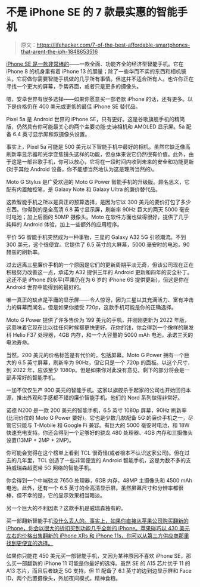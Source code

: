 # 不是 iPhone SE 的 7 款最实惠的智能手机

> 原文：<https://lifehacker.com/7-of-the-best-affordable-smartphones-that-arent-the-iph-1848653516>

[iPhone SE 是一款非常棒的](https://lifehacker.com/why-the-new-iphone-se-is-worth-the-extra-29-1848633156)——一款全面、功能齐全的经济型智能手机。它在 iPhone 8 的机身里有着 iPhone 13 的胆量；除了一些华而不实的东西和相机镜头，它将做你需要智能手机做的几乎所有事情。但这并不适合所有人。也许你正在寻找一个更大的屏幕，手势界面，或者只是更多的摄像头。

嗯，安卓世界有很多选择——如果你愿意买一部老款 iPhone 的话，还有更多。以下是价格仍在 400 美元或更低的最佳 iPhone SE 替代品。

Pixel 5a 是 Android 世界的 iPhone SE，只有更好。这是谷歌旗舰手机的精简版，仍然具有你可能最关心的两个主要功能:史诗相机和 AMOLED 显示屏。5a 配备 6.4 英寸显示屏和双摄像头设置。

事实上，Pixel 5a 可能是 500 美元以下智能手机中最好的相机。虽然它缺乏像高刷新率显示器和光学变焦镜头这样的功能，但总体来说它仍然很有价值。此外，由于这是一部谷歌手机，你可以放心，它将在一段时间内收到未来的安全和功能更新(对于其他 Android 设备，你不能想当然地认为这是理所当然的)。

Moto G Stylus 是广受欢迎的 Moto G Power 智能手机的升级版。顾名思义，它配有内置触控笔，是 Galaxy Note 和 Galaxy Ultra 的廉价替代品。

这款智能手机之所以是真正的预算选择，是因为它以 300 美元的要价打包了多少东西。你得到的是全高清 6.8 英寸显示屏，刷新率 90Hz 巨大的两天 5000 毫安时电池；加上后面的 50MP 摄像头。Moto 在软件方面也做得很好，提供了几乎纯粹的 Android 体验，加上一些额外的应用程序。

平价 5G 智能手机突然成为一种事物，三星的 Galaxy A32 5G 引领潮流。不到 300 美元，这个很便宜。它提供了 6.5 英寸的大屏幕，5000 毫安时的电池，90 赫兹的刷新率。

过去远离三星廉价手机的一个原因是它们的更新周期平淡无奇，但该公司现在正在积极努力改善这一点，承诺为 A32 提供三年的 Android 更新和四年的安全补丁。这还不是 iPhone 的水平(苹果仍在为 6 岁的 iPhone 6S 提供更新)，但这是你在 Android 世界中能得到的最好的。

唯一真正的缺点是平庸的显示屏——令人惊讶，因为三星以其充满活力、富有冲击力的屏幕而闻名。但是如果你接受 720p，这款手机可能是你的正确选择。

Moto G Power 提供了许多售价为 199 美元的手机，并刚刚更新为 2022 年版，这意味着它现在比以往任何时候都更快更好。花你的钱，你会得到一个像样的联发科 Helio F37 处理器，4GB 内存，和一个大容量的 5000 mAh 电池，承诺三天的电池寿命。

当然，200 美元的价格标签是有代价的，包括屏幕。Moto G Power 拥有一个巨大的 6.5 英寸屏幕，刷新率为 90Hz，但它只是一个 720p 的面板。以这个尺寸，到 2022 年，应该至少 1080p。但是如果你对此没有意见，剩下的部分将会是一部非常好的智能手机。

一加不仅仅生产 900 美元的智能手机。这家以旗舰杀手起家的公司也开始回归本源，推出外观和手感都不错的廉价智能手机。他们的 Nord 系列做得非常好。

诺德 N200 是一款 200 美元的智能手机，6.5 英寸 1080p 屏幕，90Hz 刷新率(比同价位的 Moto G Power 要好)。它也是少数几款配备 5G 的廉价手机之一，尽管它只能与 T-Mobile 和 Google Fi 兼容。有巨大的 5000 毫安时电池，和 18W 快速充电支持。你还会得到一个足够好的骁龙 480 处理器、4GB 内存和三摄像头设置(13MP + 2MP + 2MP)。

你可能会觉得在这个榜单上看到 TCL 很奇怪(或者根本不认识这家公司)。但在过去的几年里，TCL 创造了一些非常便宜的 Android 智能手机，这是为数不多的支持威瑞森超宽带 5G 网络的智能手机。

你会得到一个中端骁龙 765G 处理器，6GB 内存，48MP 主摄像头和 4500 mAh 电池。此外，还有一个 6.5 英寸的全高清显示屏。虽然屏幕尺寸和分辨率都很棒，但不幸的是，它的显示效果相当暗淡。

另一个巨大的不利因素？这款手机是威瑞森独有的。

买一部翻新智能手机[没什么丢人的。事实上，如果你直接从苹果公司购买翻新的 iPhone，你会以很大的折扣买到功能几乎全新的 iPhone。苹果碰巧以 430 美元左右的价格出售翻新的 iPhone XRs 和 iPhone 11s，你可以从第三方供应商那里找到更便宜的选择。](https://lifehacker.com/the-dos-and-donts-of-buying-a-refurbished-smartphone-1847268445)

如果你只能花 450 美元买一部智能手机，又因为某种原因不喜欢 iPhone SE，那么买一部翻新的 iPhone 11 可能是你最好的选择。虽然 SE 的 A15 芯片优于 11 的 A13 芯片，而且后者缺乏 5G 支持，但 11 配备了 6.1 英寸的边到边显示屏和 Face ID，两个后置摄像头，外加夜间模式。精神食粮。